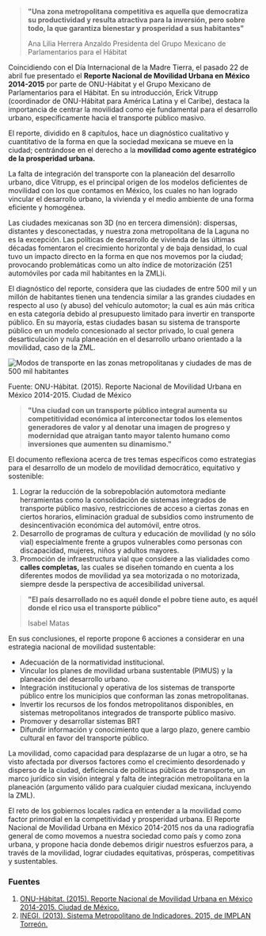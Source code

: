 
> **"Una zona metropolitana competitiva es aquella que democratiza su productividad y resulta atractiva para la inversión, pero sobre todo, la que garantiza bienestar y prosperidad a sus habitantes"**
>
> Ana Lilia Herrera Anzaldo
> Presidenta del Grupo Mexicano de Parlamentarios para el Hábitat

Coincidiendo con el Día Internacional de la Madre Tierra, el pasado 22 de abril fue presentado el **Reporte Nacional de Movilidad Urbana en México 2014-2015** por parte de ONU-Hábitat y el Grupo Mexicano de Parlamentarios para el Hábitat. En su introducción, Erick Vitrupp (coordinador de ONU-Hábitat para América Latina y el Caribe), destaca la importancia de centrar la movilidad como eje fundamental para el desarrollo urbano, específicamente hacia el transporte público masivo.

El reporte, dividido en 8 capítulos, hace un diagnóstico cualitativo y cuantitativo de la forma en que la sociedad mexicana se mueve en la ciudad; centrándose en el derecho a la **movilidad como agente estratégico de la prosperidad urbana.**

La falta de integración del transporte con la planeación del desarrollo urbano, dice Vitrupp, es el principal origen de los modelos deficientes de movilidad con los que contamos en México, los cuales no han logrado vincular el desarrollo urbano, la vivienda y el medio ambiente de una forma eficiente y homogénea.

Las ciudades mexicanas son 3D (no en tercera dimensión): dispersas, distantes y desconectadas, y nuestra zona metropolitana de la Laguna no es la excepción. Las políticas de desarrollo de vivienda de las últimas décadas fomentaron el crecimiento horizontal y de baja densidad, lo cual tuvo un impacto directo en la forma en que nos movemos por la ciudad; provocando problemáticas como un alto índice de motorización (251 automóviles por cada mil habitantes en la ZML)i.

El diagnóstico del reporte, considera que las ciudades de entre 500 mil y un millón de habitantes tienen una tendencia similar a las grandes ciudades en respecto al uso (y abuso) del vehículo automotor; la cual es aún más crítica en esta categoría debido al presupuesto limitado para invertir en transporte público. En su mayoría, estas ciudades basan su sistema de transporte público en un modelo concesionado al sector privado, lo cual genera desarticulación y nula planeación en el desarrollo urbano orientado a la movilidad, caso de la ZML.

<img class="img-responsive" src="movilidad-urbana-competitividad/modos-de-transporte.png" alt="Modos de transporte en las zonas metropolitanas y ciudades de mas de 500 mil habitantes">

Fuente: ONU-Hábitat. (2015). Reporte Nacional de Movilidad Urbana en México 2014-2015. Ciudad de México

> **"Una ciudad con un transporte público integral aumenta su competitividad económica al interconectar todos los ele­mentos generadores de valor y al denotar una imagen de progreso y modernidad que atraigan tanto mayor talento humano como inversiones que aumenten su dinamismo."**

El documento reflexiona acerca de tres temas específicos como estrategias para el desarrollo de un modelo de movilidad democrático, equitativo y sostenible:

1. Lograr la reducción de la sobrepoblación automotora mediante herramientas como la consolidación de sistemas integrados de transporte público masivo, restricciones de acceso a ciertas zonas en ciertos horarios, eliminación gradual de subsidios como instrumento de desincentivación económica del automóvil, entre otros.
2. Desarrollo de programas de cultura y educación de movilidad (y no sólo vial) especialmente frente a grupos vulnerables como personas con discapacidad, mujeres, niños y adultos mayores.
3. Promoción de infraestructura vial que considere a las vialidades como **calles completas,** las cuales se diseñen tomando en cuenta a los diferentes modos de movilidad ya sea motorizada o no motorizada, siempre desde la perspectiva de accesibilidad universal.

> **"El país desarrollado no es aquél donde el pobre tiene auto, es aquél donde el rico usa el transporte público"**
>
> Isabel Matas

En sus conclusiones, el reporte propone 6 acciones a considerar en una estrategia nacional de movilidad sustentable:

* Adecuación de la normatividad institucional.
* Vincular los planes de movilidad urbana sustentable (PIMUS) y la planeación del desarrollo urbano.
* Integración institucional y operativa de los sistemas de transporte público entre los municipios que conforman las zonas metropolitanas.
* Invertir los recursos de los fondos metropolitanos disponibles, en sistemas metropolitanos integrados de transporte público masivo.
* Promover y desarrollar sistemas BRT
* Difundir información y conocimiento que a largo plazo, genere cambio cultural en favor del transporte público.

La movilidad, como capacidad  para desplazarse de un lugar a otro, se ha visto afectada por diversos factores como el crecimiento desordenado y disperso de la ciudad, deficiencia de políticas públicas de transporte, un marco jurídico sin visión integral y falta de integración metropolitana en la planeación (argumento válido para cualquier ciudad mexicana, incluyendo la ZML).

El reto de los gobiernos locales radica en entender a la movilidad como factor primordial en la competitividad y prosperidad urbana. El Reporte Nacional de Movilidad Urbana en México 2014-2015 nos da una radiografía general de como movemos a nuestra sociedad como país y como zona urbana, y propone hacia donde debemos dirigir nuestros esfuerzos para, a través de la movilidad, lograr ciudades equitativas, prósperas, competitivas y sustentables.

### Fuentes

1. [ONU-Hábitat. (2015). Reporte Nacional de Movilidad Urbana en México 2014-2015. Ciudad de México.](http://www.onuhabitat.org/Reporte%20Nacional%20de%20Movilidad%20Urbana%20en%20Mexico%202014-2015%20-%20Final.pdf)
2. [INEGI. (2013). Sistema Metropolitano de Indicadores. 2015, de IMPLAN Torreón.](http://www.trcimplan.gob.mx/indicadores-categorias/movilidad.html)
